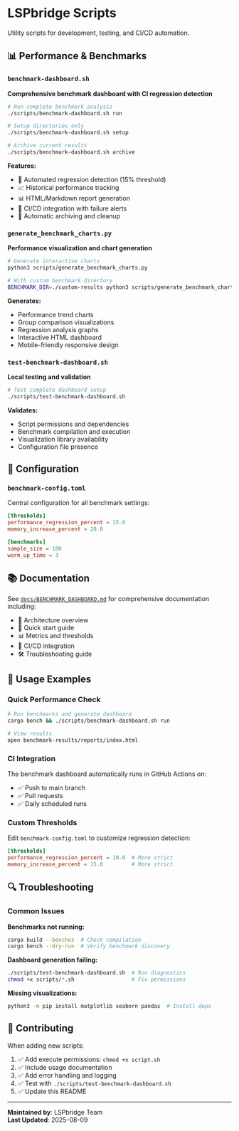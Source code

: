 # LSPbridge Scripts

Utility scripts for development, testing, and CI/CD automation.

## 📊 Performance & Benchmarks

### `benchmark-dashboard.sh` 
**Comprehensive benchmark dashboard with CI regression detection**

```bash
# Run complete benchmark analysis
./scripts/benchmark-dashboard.sh run

# Setup directories only
./scripts/benchmark-dashboard.sh setup

# Archive current results
./scripts/benchmark-dashboard.sh archive
```

**Features:**
- 🚨 Automated regression detection (15% threshold)
- 📈 Historical performance tracking  
- 📊 HTML/Markdown report generation
- 🔄 CI/CD integration with failure alerts
- 📁 Automatic archiving and cleanup

### `generate_benchmark_charts.py`
**Performance visualization and chart generation**

```bash
# Generate interactive charts
python3 scripts/generate_benchmark_charts.py

# With custom benchmark directory
BENCHMARK_DIR=./custom-results python3 scripts/generate_benchmark_charts.py
```

**Generates:**
- Performance trend charts
- Group comparison visualizations  
- Regression analysis graphs
- Interactive HTML dashboard
- Mobile-friendly responsive design

### `test-benchmark-dashboard.sh`
**Local testing and validation**

```bash
# Test complete dashboard setup
./scripts/test-benchmark-dashboard.sh
```

**Validates:**
- Script permissions and dependencies
- Benchmark compilation and execution
- Visualization library availability
- Configuration file presence

## 🔧 Configuration

### `benchmark-config.toml`
Central configuration for all benchmark settings:

```toml
[thresholds]
performance_regression_percent = 15.0
memory_increase_percent = 20.0

[benchmarks]
sample_size = 100
warm_up_time = 3
```

## 📚 Documentation

See [`docs/BENCHMARK_DASHBOARD.md`](../docs/BENCHMARK_DASHBOARD.md) for comprehensive documentation including:

- 🎯 Architecture overview
- 🚀 Quick start guide  
- 📊 Metrics and thresholds
- 🔄 CI/CD integration
- 🛠️ Troubleshooting guide

## 🚀 Usage Examples

### Quick Performance Check
```bash
# Run benchmarks and generate dashboard
cargo bench && ./scripts/benchmark-dashboard.sh run

# View results
open benchmark-results/reports/index.html
```

### CI Integration
The benchmark dashboard automatically runs in GitHub Actions on:
- ✅ Push to main branch
- ✅ Pull requests  
- ✅ Daily scheduled runs

### Custom Thresholds
Edit `benchmark-config.toml` to customize regression detection:

```toml
[thresholds]
performance_regression_percent = 10.0  # More strict
memory_increase_percent = 15.0         # More strict
```

## 🔍 Troubleshooting

### Common Issues

**Benchmarks not running:**
```bash
cargo build --benches  # Check compilation
cargo bench --dry-run  # Verify benchmark discovery
```

**Dashboard generation failing:**
```bash
./scripts/test-benchmark-dashboard.sh  # Run diagnostics
chmod +x scripts/*.sh                  # Fix permissions
```

**Missing visualizations:**
```bash
python3 -m pip install matplotlib seaborn pandas  # Install deps
```

## 🤝 Contributing

When adding new scripts:

1. ✅ Add execute permissions: `chmod +x script.sh`
2. ✅ Include usage documentation
3. ✅ Add error handling and logging
4. ✅ Test with `./scripts/test-benchmark-dashboard.sh`
5. ✅ Update this README

---

**Maintained by**: LSPbridge Team  
**Last Updated**: 2025-08-09